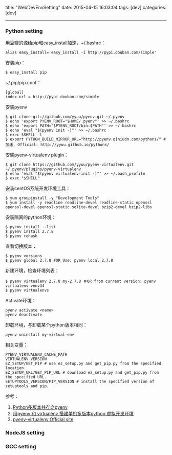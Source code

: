 title: "WebDevEnvSetting"
date: 2015-04-15 16:03:04
tags: [dev]
categories: [dev]

---

### Python setting

用豆瓣的源给pip和easy_install加速，~/.bashrc：

```
alias easy_install='easy_install -i http://pypi.douban.com/simple'
```
安装pip：

```
$ easy_install pip
```
~/.pip/pip.conf：

```
[global]
index-url = http://pypi.douban.com/simple
```

安装pyenv

```
$ git clone git://github.com/yyuu/pyenv.git ~/.pyenv
$ echo 'export PYENV_ROOT="$HOME/.pyenv"' >> ~/.bashrc
$ echo 'export PATH="$PYENV_ROOT/bin:$PATH"' >> ~/.bashrc
$ echo 'eval "$(pyenv init -)"' >> ~/.bashrc
$ exec $SHELL -l
$ export PYTHON_BUILD_MIRROR_URL="http://pyenv.qiniudn.com/pythons/" #加速, Official: http://yyuu.github.io/pythons/
```
安装pyenv-virtualenv plugin：

```
$ git clone https://github.com/yyuu/pyenv-virtualenv.git ~/.pyenv/plugins/pyenv-virtualenv
$ echo 'eval "$(pyenv virtualenv-init -)"' >> ~/.bash_profile
$ exec "$SHELL"
```

安装centOS系统开发环境工具：

```
$ yum groupinstall -y "Development Tools"
$ yum install -y readline readline-devel readline-static openssl openssl-devel openssl-static sqlite-devel bzip2-devel bzip2-libs
```

安装隔离的python环境：

```
$ pyenv install --list
$ pyenv install 2.7.8
$ pyenv rehash
```
查看切换版本：

```
$ pyenv versions
$ pyenv global 2.7.8 #OR Use: pyenv local 2.7.8
```
新建环境，检查环境列表：

```
$ pyenv virtualenv 2.7.8 my-2.7.8 ＃OR from current version: pyenv virtualenv venv34
$ pyenv virtualenvs
```
Activate环境：

```
pyenv activate <name>
pyenv deactivate
```

卸载环境，与卸载某个python版本相同：

```
pyenv uninstall my-virtual-env
```

相关变量：

```
PYENV_VIRTUALENV_CACHE_PATH
VIRTUALENV_VERSION
EZ_SETUP/GET_PIP # use ez_setup.py and get_pip.py from the specified location.
EZ_SETUP_URL/GET_PIP_URL # download ez_setup.py and get_pip.py from the specified URL.
SETUPTOOLS_VERSION/PIP_VERSION # install the specified version of setuptools and pip.
```


参考：

1. [Python多版本共存之pyenv][python1]
2. [用pyenv 和 virtualenv 搭建单机多版本python 虚拟开发环境][python2]
3. [pyenv-virtualenv Official site][python3]

[python1]: http://seisman.info/python-pyenv.html "Python多版本共存之pyenv"
[python2]: http://www.cnblogs.com/npumenglei/p/3719412.html "用pyenv 和 virtualenv 搭建单机多版本python 虚拟开发环境"
[python3]: https://github.com/yyuu/pyenv-virtualenv "pyenv-virtualenv Official site"

### NodeJS setting


### GCC setting